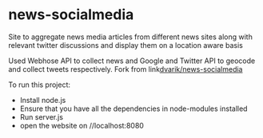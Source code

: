 # news-socialmedia

Site to aggregate news media articles from different news sites along with relevant twitter discussions and display them on a location aware basis

Used Webhose API to collect news and Google and Twitter API to geocode and collect tweets respectively. Fork from link[dvarik/news-socialmedia](dvarik/news-socialmedia)

To run this project:

+ Install node.js
+ Ensure that you have all the dependencies in node-modules installed
+ Run server.js
+ open the website on //localhost:8080


